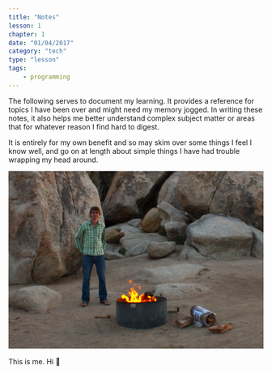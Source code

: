 ```yaml
---
title: "Notes"
lesson: 1
chapter: 1
date: "01/04/2017"
category: "tech"
type: "lesson"
tags:
    - programming
---
```



The following serves to document my learning. It provides a reference for topics I have been over and might need my memory jogged. In writing these notes, it also helps me better understand complex subject matter or areas that for whatever reason I find hard to digest.

It is entirely for my own benefit and so may skim over some things I feel I know well, and go on at length about simple things I have had trouble wrapping my head around.

![Me in Joshua Tree NP](../assets/joshua.jpeg)

This is me. Hi 👋
